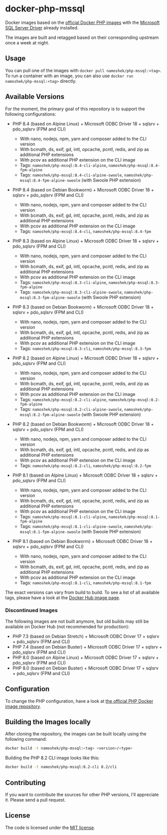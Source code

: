 # docker-php-mssql

Docker images based on the [official Docker PHP images](https://hub.docker.com/_/php/) with
the [Microsoft SQL Server Driver](https://github.com/Microsoft/msphpsql) already installed.

The images are built and retagged based on their corresponding upstream once a week at night.

## Usage

You can pull one of the images with `docker pull namoshek/php-mssql:<tag>`.
To run a container with an image, you can also use `docker run namoshek/php-mssql:<tag>` directly.

## Available Versions

For the moment, the primary goal of this repository is to support the following configurations:

- PHP 8.4 (based on Alpine Linux) + Microsoft ODBC Driver 18 + sqlsrv + pdo_sqlsrv (FPM and CLI)

  - With nano, nodejs, npm, yarn and composer added to the CLI version
  - With bcmath, ds, exif, gd, intl, opcache, pcntl, redis, and zip as additional PHP extensions
  - With pcov as additional PHP extension on the CLI image
  - Tags: `namoshek/php-mssql:8.4-cli-alpine`, `namoshek/php-mssql:8.4-fpm-alpine`
  - Tags: `namoshek/php-mssql:8.4-cli-alpine-swoole`, `namoshek/php-mssql:8.4-fpm-alpine-swoole` (with Swoole PHP extension)

- PHP 8.4 (based on Debian Bookworm) + Microsoft ODBC Driver 18 + sqlsrv + pdo_sqlsrv (FPM and CLI)

  - With nano, nodejs, npm, yarn and composer added to the CLI version
  - With bcmath, ds, exif, gd, intl, opcache, pcntl, redis, and zip as additional PHP extensions
  - With pcov as additional PHP extension on the CLI image
  - Tags: `namoshek/php-mssql:8.4-cli`, `namoshek/php-mssql:8.4-fpm`

- PHP 8.3 (based on Alpine Linux) + Microsoft ODBC Driver 18 + sqlsrv + pdo_sqlsrv (FPM and CLI)

  - With nano, nodejs, npm, yarn and composer added to the CLI version
  - With bcmath, ds, exif, gd, intl, opcache, pcntl, redis, and zip as additional PHP extensions
  - With pcov as additional PHP extension on the CLI image
  - Tags: `namoshek/php-mssql:8.3-cli-alpine`, `namoshek/php-mssql:8.3-fpm-alpine`
  - Tags: `namoshek/php-mssql:8.3-cli-alpine-swoole`, `namoshek/php-mssql:8.3-fpm-alpine-swoole` (with Swoole PHP extension)

- PHP 8.3 (based on Debian Bookworm) + Microsoft ODBC Driver 18 + sqlsrv + pdo_sqlsrv (FPM and CLI)

  - With nano, nodejs, npm, yarn and composer added to the CLI version
  - With bcmath, ds, exif, gd, intl, opcache, pcntl, redis, and zip as additional PHP extensions
  - With pcov as additional PHP extension on the CLI image
  - Tags: `namoshek/php-mssql:8.3-cli`, `namoshek/php-mssql:8.3-fpm`

- PHP 8.2 (based on Alpine Linux) + Microsoft ODBC Driver 18 + sqlsrv + pdo_sqlsrv (FPM and CLI)

  - With nano, nodejs, npm, yarn and composer added to the CLI version
  - With bcmath, ds, exif, gd, intl, opcache, pcntl, redis, and zip as additional PHP extensions
  - With pcov as additional PHP extension on the CLI image
  - Tags: `namoshek/php-mssql:8.2-cli-alpine`, `namoshek/php-mssql:8.2-fpm-alpine`
  - Tags: `namoshek/php-mssql:8.2-cli-alpine-swoole`, `namoshek/php-mssql:8.2-fpm-alpine-swoole` (with Swoole PHP extension)

- PHP 8.2 (based on Debian Bookworm) + Microsoft ODBC Driver 18 + sqlsrv + pdo_sqlsrv (FPM and CLI)

  - With nano, nodejs, npm, yarn and composer added to the CLI version
  - With bcmath, ds, exif, gd, intl, opcache, pcntl, redis, and zip as additional PHP extensions
  - With pcov as additional PHP extension on the CLI image
  - Tags: `namoshek/php-mssql:8.2-cli`, `namoshek/php-mssql:8.2-fpm`

- PHP 8.1 (based on Alpine Linux) + Microsoft ODBC Driver 18 + sqlsrv + pdo_sqlsrv (FPM and CLI)

  - With nano, nodejs, npm, yarn and composer added to the CLI version
  - With bcmath, ds, exif, gd, intl, opcache, pcntl, redis, and zip as additional PHP extensions
  - With pcov as additional PHP extension on the CLI image
  - Tags: `namoshek/php-mssql:8.1-cli-alpine`, `namoshek/php-mssql:8.1-fpm-alpine`
  - Tags: `namoshek/php-mssql:8.1-cli-alpine-swoole`, `namoshek/php-mssql:8.1-fpm-alpine-swoole` (with Swoole PHP extension)

- PHP 8.1 (based on Debian Bookworm) + Microsoft ODBC Driver 18 + sqlsrv + pdo_sqlsrv (FPM and CLI)

  - With nano, nodejs, npm, yarn and composer added to the CLI version
  - With bcmath, ds, exif, gd, intl, opcache, pcntl, redis, and zip as additional PHP extensions
  - With pcov as additional PHP extension on the CLI image
  - Tags: `namoshek/php-mssql:8.1-cli`, `namoshek/php-mssql:8.1-fpm`

The exact versions can vary from build to build.
To see a list of all available tags, please have a look at the [Docker Hub image page](https://hub.docker.com/r/namoshek/php-mssql).

### Discontinued Images

The following images are not built anymore, but old builds may still be available on Docker Hub (not recommended for production):

- PHP 7.3 (based on Debian Stretch) + Microsoft ODBC Driver 17 + sqlsrv + pdo_sqlsrv (FPM and CLI)
- PHP 7.4 (based on Debian Buster) + Microsoft ODBC Driver 17 + sqlsrv + pdo_sqlsrv (FPM and CLI)
- PHP 8.0 (based on Alpine Linux) + Microsoft ODBC Driver 17 + sqlsrv + pdo_sqlsrv (FPM and CLI)
- PHP 8.0 (based on Debian Buster) + Microsoft ODBC Driver 17 + sqlsrv + pdo_sqlsrv (FPM and CLI)

## Configuration

To change the PHP configuration, have a look at [the official PHP Docker image repository](https://hub.docker.com/_/php/).

## Building the Images locally

After cloning the repository, the images can be built locally using the following command:

```sh
docker build -t namoshek/php-mssql:<tag> <version>/<type>
```

Building the PHP 8.2 CLI image looks like this:

```sh
docker build -t namoshek/php-mssql:8.2-cli 8.2/cli
```

## Contributing

If you want to contribute the sources for other PHP versions, I'll appreciate it. Please send a pull request.

## License

The code is licensed under the [MIT license](LICENSE).
